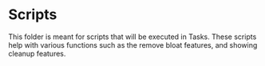 # Scripts
This folder is meant for scripts that will be executed in Tasks. These scripts help with various functions such as the remove bloat features, and showing cleanup features.
